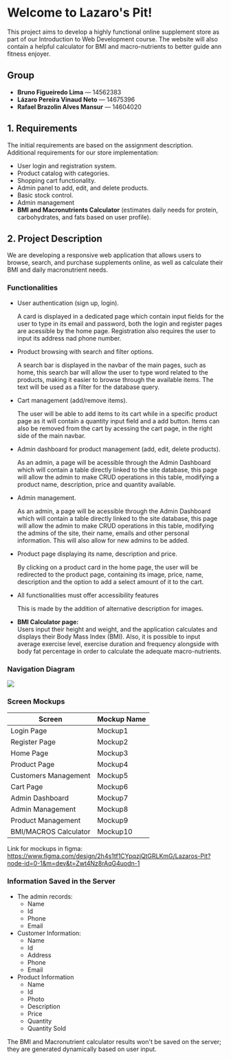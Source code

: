 
# Welcome to Lazaro's Pit!

This project aims to develop a highly functional online supplement store as part of our Introduction to Web Development course. The website will also contain a helpful calculator for BMI and macro-nutrients to better guide ann fitness enjoyer. 

## Group 

- **Bruno Figueiredo Lima** — 14562383  
- **Lázaro Pereira Vinaud Neto** — 14675396  
- **Rafael Brazolin Alves Mansur** — 14604020

## 1. Requirements

The initial requirements are based on the assignment description.  
Additional requirements for our store implementation:
- User login and registration system.
- Product catalog with categories.
- Shopping cart functionality.
- Admin panel to add, edit, and delete products.
- Basic stock control.
- Admin management
- **BMI and Macronutrients Calculator** (estimates daily needs for protein, carbohydrates, and fats based on user profile).

## 2. Project Description

We are developing a responsive web application that allows users to browse, search, and purchase supplements online, as well as calculate their BMI and daily macronutrient needs.

### Functionalities 
- User authentication (sign up, login).
  
  A card is displayed in a dedicated page which contain input fields for the user to type in its email and password, both the login and register pages are acessible by the home page. Registration also requires the user to input its address nad phone number.
- Product browsing with search and filter options.

  A search bar is displayed in the navbar of the main pages, such as home, this search bar will allow the user to type word related to the products, making it easier to browse through the available items. The text will be used as a filter for the database query.
- Cart management (add/remove items).

  The user will be able to add items to its cart while in a specific product page as it will contain a quantity input field and a add button. Items can also be removed from the cart by acessing the cart page, in the right side of the main navbar.
- Admin dashboard for product management (add, edit, delete products).

  As an admin, a page will be acessible through the Admin Dashboard which will contain a table directly linked to the site database, this page will allow the admin to make CRUD operations in this table, modifying a product name, description, price and quantity available.
- Admin management.

  As an admin, a page will be acessible through the Admin Dashboard which will contain a table directly linked to the site database, this page will allow the admin to make CRUD operations in this table, modifying the admins of the site, their name, emails and other personal information. This will also allow for new admins to be added.
- Product page displaying its name, description and price.

  By clicking on a product card in the home page, the user will be redirected to the product page, containing its image, price, name, description and the option to add a select amount of it to the cart.
- All functionalities must offer accessibility features

  This is made by the addition of alternative description for images.
- **BMI Calculator page:**  
  Users input their height and weight, and the application calculates and displays their Body Mass Index (BMI). Also, it is possible to input average exercise level, exercise duration and frequency alongside with body fat percentage in order to calculate the adequate macro-nutrients.
### Navigation Diagram

![](https://cdn.discordapp.com/attachments/1365750322546606204/1365763990982099047/NavDiagram.png?ex=680e7e56&is=680d2cd6&hm=ac74bbe5ce39134035cc821ca848c3690a6b04e50d92cf6d75e855f1b175c958&=)

### Screen Mockups

| Screen                  | Mockup Name |  
|--------------------------|-------------|  
| Login Page               | Mockup1     |  
| Register Page            | Mockup2     |  
| Home Page                | Mockup3     |  
| Product Page             | Mockup4     |  
| Customers Management     | Mockup5     |  
| Cart Page                | Mockup6     |  
| Admin Dashboard          | Mockup7     |  
| Admin Management         | Mockup8     |  
| Product Management       | Mockup9     |  
| BMI/MACROS Calculator    | Mockup10     |  

Link for mockups in figma: 
https://www.figma.com/design/2h4s1tf1CYpqzjQtGRLKmG/Lazaros-Pit?node-id=0-1&m=dev&t=Zwt4Nz8rAqG4uodn-1
### Information Saved in the Server
- The admin records:
	- Name
	- Id
	- Phone
	- Email
- Customer Information:
	- Name
	- Id
	- Address
	- Phone
	- Email
- Product Information
	- Name
	- Id
	- Photo
	- Description
	- Price
	- Quantity
	- Quantity Sold

The BMI and Macronutrient calculator results won't be saved on the server; they are generated dynamically based on user input.
